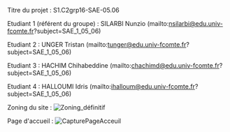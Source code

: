 Titre du projet : S1.C2grp16-SAE-05.06

Etudiant 1 (référent du groupe) : SILARBI Nunzio (mailto:nsilarbi@edu.univ-fcomte.fr?subject=SAE_1_05_06) 

Etudiant 2 : UNGER Tristan (mailto:tunger@edu.univ-fcomte.fr?subject=SAE_1_05_06) 

Etudiant 3 : HACHIM Chihabeddine (mailto:chachimd@edu.univ-fcomte.fr?subject=SAE_1_05_06) 

Etudiant 4 : HALLOUMI Idris (mailto:ihalloum@edu.univ-fcomte.fr?subject=SAE_1_05_06) 



Zoning du site :
![Zoning_définitif](https://user-images.githubusercontent.com/114138490/194487267-52740109-1f00-41c3-b54c-33153e1ac4a8.png)


Page d'accueil :
![CapturePageAcceuil](https://user-images.githubusercontent.com/114138490/194503164-1ad4dadb-9143-4153-a149-89fec39cd1fa.png)

